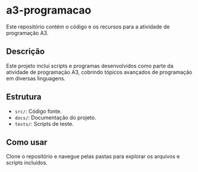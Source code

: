 # a3-programacao

Este repositório contém o código e os recursos para a atividade de programação A3.

## Descrição

Este projeto inclui scripts e programas desenvolvidos como parte da atividade de programação A3, cobrindo tópicos avançados de programação em diversas linguagens.

## Estrutura

- `src/`: Código fonte.
- `docs/`: Documentação do projeto.
- `tests/`: Scripts de teste.

## Como usar

Clone o repositório e navegue pelas pastas para explorar os arquivos e scripts incluídos.
